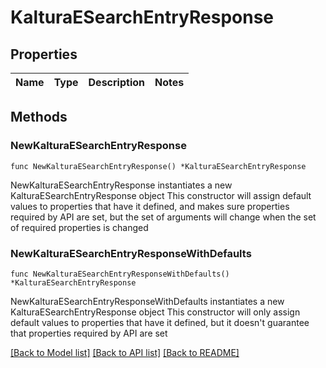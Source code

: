 # KalturaESearchEntryResponse

## Properties

Name | Type | Description | Notes
------------ | ------------- | ------------- | -------------

## Methods

### NewKalturaESearchEntryResponse

`func NewKalturaESearchEntryResponse() *KalturaESearchEntryResponse`

NewKalturaESearchEntryResponse instantiates a new KalturaESearchEntryResponse object
This constructor will assign default values to properties that have it defined,
and makes sure properties required by API are set, but the set of arguments
will change when the set of required properties is changed

### NewKalturaESearchEntryResponseWithDefaults

`func NewKalturaESearchEntryResponseWithDefaults() *KalturaESearchEntryResponse`

NewKalturaESearchEntryResponseWithDefaults instantiates a new KalturaESearchEntryResponse object
This constructor will only assign default values to properties that have it defined,
but it doesn't guarantee that properties required by API are set


[[Back to Model list]](../README.md#documentation-for-models) [[Back to API list]](../README.md#documentation-for-api-endpoints) [[Back to README]](../README.md)


